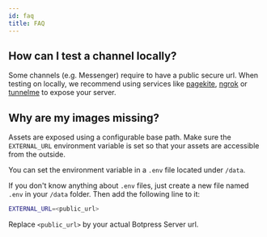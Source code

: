 ```yaml
---
id: faq
title: FAQ
---
```


## How can I test a channel locally?

Some channels (e.g. Messenger) require to have a public secure url. When testing on locally, we recommend using services like [pagekite](https://pagekite.net/), [ngrok](https://ngrok.com) or [tunnelme](https://localtunnel.github.io/www/) to expose your server.

## Why are my images missing?

Assets are exposed using a configurable base path. Make sure the `EXTERNAL_URL` environment variable is set so that your assets are accessible from the outside.

You can set the environment variable in a `.env` file located under `/data`.

If you don't know anything about `.env` files, just create a new file named `.env` in your `/data` folder. Then add the following line to it:

```bash
EXTERNAL_URL=<public_url>
```

Replace `<public_url>` by your actual Botpress Server url.
